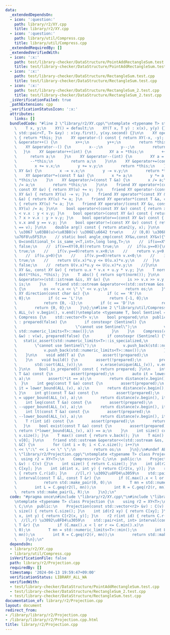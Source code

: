 ```yaml
---
data:
  _extendedDependsOn:
  - icon: ':question:'
    path: library/r2/XY.cpp
    title: library/r2/XY.cpp
  - icon: ':question:'
    path: library/util/Compress.cpp
    title: library/util/Compress.cpp
  _extendedRequiredBy: []
  _extendedVerifiedWith:
  - icon: ':x:'
    path: test/library-checker/DataStructure/PointAddRectangleSum.test.cpp
    title: test/library-checker/DataStructure/PointAddRectangleSum.test.cpp
  - icon: ':x:'
    path: test/library-checker/DataStructure/RectangleSum.test.cpp
    title: test/library-checker/DataStructure/RectangleSum.test.cpp
  - icon: ':x:'
    path: test/library-checker/DataStructure/RectangleSum_2.test.cpp
    title: test/library-checker/DataStructure/RectangleSum_2.test.cpp
  _isVerificationFailed: true
  _pathExtension: cpp
  _verificationStatusIcon: ':x:'
  attributes:
    links: []
  bundledCode: "#line 2 \"library/r2/XY.cpp\"\ntemplate <typename T> struct XY {\n\
    \    T x, y;\n    XY() = default;\n    XY(T x, T y) : x(x), y(y) {}\n    XY(const\
    \ std::pair<T, T> &xy) : x(xy.first), y(xy.second) {}\n\n    XY operator+() const\
    \ { return *this; }\n    XY operator-() const { return XY(-x, -y); }\n\n    XY\
    \ &operator++() {\n        x++;\n        y++;\n        return *this;\n    }\n\
    \    XY &operator--() {\n        x--;\n        y--;\n        return *this;\n \
    \   }\n    XY &operator++(int) {\n        XY a = *this;\n        ++*this;\n  \
    \      return a;\n    }\n    XY &operator--(int) {\n        XY a = *this;\n  \
    \      --*this;\n        return a;\n    }\n\n    XY &operator+=(const XY &v) {\n\
    \        x += v.x;\n        y += v.y;\n        return *this;\n    }\n    XY &operator-=(const\
    \ XY &v) {\n        x -= v.x;\n        y -= v.y;\n        return *this;\n    }\n\
    \    XY &operator*=(const T &a) {\n        x *= a;\n        y *= a;\n        return\
    \ *this;\n    }\n    XY &operator/=(const T &a) {\n        x /= a;\n        y\
    \ /= a;\n        return *this;\n    }\n\n    friend XY operator+(const XY &u,\
    \ const XY &v) { return XY(u) += v; }\n    friend XY operator-(const XY &u, const\
    \ XY &v) { return XY(u) -= v; }\n    friend XY operator*(const XY &u, const T\
    \ &a) { return XY(u) *= a; }\n    friend XY operator*(const T &a, const XY &u)\
    \ { return XY(u) *= a; }\n    friend XY operator/(const XY &u, const T &a) { return\
    \ XY(u) /= a; }\n\n    bool operator<(const XY &v) const { return x != v.x ? x\
    \ < v.x : y < v.y; }\n    bool operator>(const XY &v) const { return x != v.x\
    \ ? x > v.x : y > v.y; }\n    bool operator==(const XY &v) const { return x ==\
    \ v.x and y == v.y; }\n    bool operator!=(const XY &v) const { return !(*this\
    \ == v); }\n\n    double arg() const { return atan2(y, x); }\n\n    // [0,2pi)\
    \ \u3067 \u03B8(u)<\u03B8(v) \u306E\u6642 true\n    // (0,0) \u306F 2pi \u306B\
    \u76F8\u5F53\n    // static bool angle_cmp(const XY&u,const XY&v){\n    //  using\
    \ U=conditional_t< is_same_v<T,int>,long long,T>;\n    //  if(u==XY(0,0))return\
    \ false;\n    //  if(v==XY(0,0))return true;\n    //  if(u.y==0){\n    //    if(u.x>0)return\
    \ true;\n    //    if(v.y==0)return v.x<0;\n    //    return v.y<0;\n    //  }\n\
    \    //  if(u.y>0){\n    //    if(v.y==0)return v.x<0;\n    //    if(v.y<0)return\
    \ true;\n    //    return U(v.x)*u.y <= U(u.x)*v.y;\n    //  }\n    //  if(v.y>=0)return\
    \ false;\n    //  return U(v.x)*u.y <= U(u.x)*v.y;\n    //}\n\n    friend T dot(const\
    \ XY &u, const XY &v) { return u.x * v.x + u.y * v.y; }\n    T norm() { return\
    \ dot(*this, *this); }\n    T abs() { return sqrt(norm()); }\n\n    friend std::istream\
    \ &operator>>(std::istream &is, XY &v) {\n        is >> v.x >> v.y;\n        return\
    \ is;\n    }\n    friend std::ostream &operator<<(std::ostream &os, const XY &v)\
    \ {\n        os << v.x << \" \" << v.y;\n        return os;\n    }\n\n    static\
    \ XY direction(const char &c) {\n        if (c == 'R')\n            return {1,\
    \ 0};\n        if (c == 'L')\n            return {-1, 0};\n        if (c == 'U')\n\
    \            return {0, -1};\n        if (c == 'D')\n            return {0, 1};\n\
    \        return {0, 0};\n    }\n};\n#line 2 \"library/util/Compress.cpp\"\n#define\
    \ ALL_(v) v.begin(), v.end()\ntemplate <typename T, bool Sentinel = false> class\
    \ Compress {\n    std::vector<T> v;\n    bool prepared;\n\n  public:\n    Compress()\
    \ : prepared(false) {\n        if constexpr (Sentinel) {\n            static_assert(std::numeric_limits<T>::is_specialized,\n\
    \                          \"cannot use Sentinel\");\n            v = {std::numeric_limits<T>::min(),\
    \ std::numeric_limits<T>::max()};\n        }\n    }\n    Compress(const std::vector<T>\
    \ &w) : v(w), prepared(false) {\n        if constexpr (Sentinel) {\n         \
    \   static_assert(std::numeric_limits<T>::is_specialized,\n                  \
    \        \"cannot use Sentinel\");\n            v.push_back(std::numeric_limits<T>::min());\n\
    \            v.push_back(std::numeric_limits<T>::max());\n        }\n        build();\n\
    \    }\n\n    void add(T a) {\n        assert(!prepared);\n        v.push_back(a);\n\
    \    }\n    void build() {\n        assert(!prepared);\n        prepared = true;\n\
    \        std::sort(ALL_(v));\n        v.erase(unique(ALL_(v)), v.end());\n   \
    \ }\n\n    bool is_prepared() const { return prepared; }\n\n    int operator[](const\
    \ T &a) const {\n        assert(prepared);\n        auto it = lower_bound(ALL_(v),\
    \ a);\n        assert(*it == a);\n        return distance(v.begin(), it);\n  \
    \  }\n    int geq(const T &a) const {\n        assert(prepared);\n        auto\
    \ it = lower_bound(ALL_(v), a);\n        return distance(v.begin(), it);\n   \
    \ }\n    int gt(const T &a) const {\n        assert(prepared);\n        auto it\
    \ = upper_bound(ALL_(v), a);\n        return distance(v.begin(), it);\n    }\n\
    \    int leq(const T &a) const {\n        assert(prepared);\n        auto it =\
    \ --upper_bound(ALL_(v), a);\n        return distance(v.begin(), it);\n    }\n\
    \    int lt(const T &a) const {\n        assert(prepared);\n        auto it =\
    \ --lower_bound(ALL_(v), a);\n        return distance(v.begin(), it);\n    }\n\
    \    T r(int id) const {\n        assert(prepared);\n        return v[id];\n \
    \   }\n    bool exist(const T &a) const {\n        assert(prepared);\n       \
    \ return (*lower_bound(ALL_(v), a)) == a;\n    }\n    int size() const { return\
    \ v.size(); }\n    T max() const { return v.back(); }\n    T min() const { return\
    \ v[0]; }\n\n    friend std::ostream &operator<<(std::ostream &os, const Compress\
    \ &C) {\n        for (int i = 0; i < C.v.size(); i++)\n            os << C.v[i]\
    \ << \":\" << i << \" \";\n        return os;\n    }\n};\n#undef ALL_\n#line 4\
    \ \"library/r2/Projection.cpp\"\ntemplate <typename T> class Projection {\n  \
    \  using r2 = XY<T>;\n    Compress<r2> C;\n\n  public:\n    Projection(const std::vector<r2>\
    \ &v) : C(v) {}\n    int size() { return C.size(); }\n    int id(r2 xy) { return\
    \ C[xy]; }\n    int id(int x, int y) { return C[r2(x, y)]; }\n    r2 r(int id)\
    \ { return C.r(id); }\n    //[l,r) \u3092\u8FD4\u3059\n    std::pair<int, int>\
    \ interval(const T &l, const T &r) {\n        if (C.max().x < l or r <= C.min().x)\n\
    \            return std::make_pair(0, 0);\n        T mn = std::numeric_limits<T>::min();\n\
    \        int L = C.geq(r2(l, mn));\n        int R = C.geq(r2(r, mn));\n      \
    \  return std::make_pair(L, R);\n    }\n};\n"
  code: "#pragma once\n#include \"library/r2/XY.cpp\"\n#include \"library/util/Compress.cpp\"\
    \ntemplate <typename T> class Projection {\n    using r2 = XY<T>;\n    Compress<r2>\
    \ C;\n\n  public:\n    Projection(const std::vector<r2> &v) : C(v) {}\n    int\
    \ size() { return C.size(); }\n    int id(r2 xy) { return C[xy]; }\n    int id(int\
    \ x, int y) { return C[r2(x, y)]; }\n    r2 r(int id) { return C.r(id); }\n  \
    \  //[l,r) \u3092\u8FD4\u3059\n    std::pair<int, int> interval(const T &l, const\
    \ T &r) {\n        if (C.max().x < l or r <= C.min().x)\n            return std::make_pair(0,\
    \ 0);\n        T mn = std::numeric_limits<T>::min();\n        int L = C.geq(r2(l,\
    \ mn));\n        int R = C.geq(r2(r, mn));\n        return std::make_pair(L, R);\n\
    \    }\n};\n"
  dependsOn:
  - library/r2/XY.cpp
  - library/util/Compress.cpp
  isVerificationFile: false
  path: library/r2/Projection.cpp
  requiredBy: []
  timestamp: '2024-04-13 19:59:47+09:00'
  verificationStatus: LIBRARY_ALL_WA
  verifiedWith:
  - test/library-checker/DataStructure/PointAddRectangleSum.test.cpp
  - test/library-checker/DataStructure/RectangleSum_2.test.cpp
  - test/library-checker/DataStructure/RectangleSum.test.cpp
documentation_of: library/r2/Projection.cpp
layout: document
redirect_from:
- /library/library/r2/Projection.cpp
- /library/library/r2/Projection.cpp.html
title: library/r2/Projection.cpp
---
```

